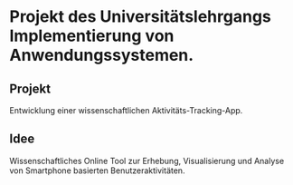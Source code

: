 # Projekt des Universitätslehrgangs Implementierung von Anwendungssystemen.

## Projekt
Entwicklung einer wissenschaftlichen Aktivitäts-Tracking-App.

## Idee
Wissenschaftliches Online Tool zur Erhebung, Visualisierung und Analyse von Smartphone basierten Benutzeraktivitäten.